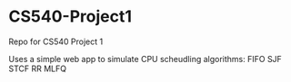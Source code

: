 # CS540-Project1
Repo for CS540 Project 1

Uses a simple web app to simulate CPU scheudling algorithms:
  FIFO
  SJF
  STCF
  RR
  MLFQ
